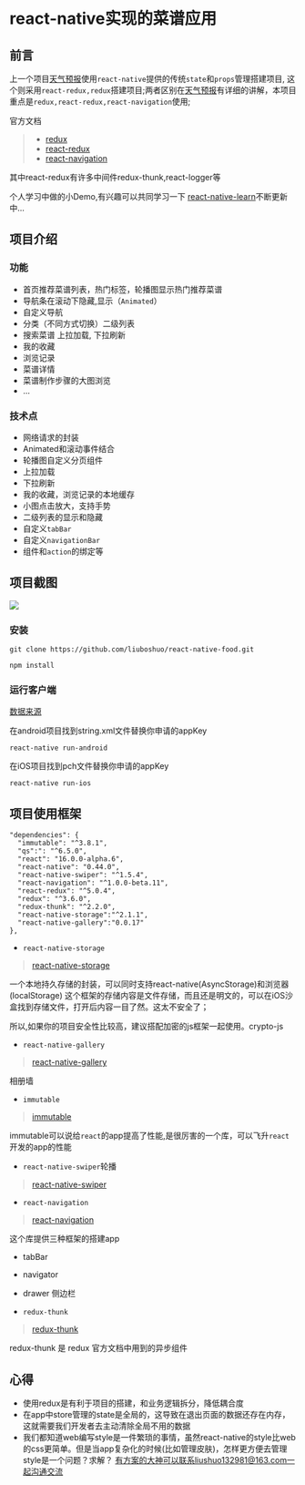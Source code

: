 # react-native实现的菜谱应用


## 前言

上一个项目[天气预报](https://github.com/liuboshuo/react-native-weather)使用```react-native```提供的传统```state```和```props```管理搭建项目, 这个则采用```react-redux,redux```搭建项目;两者区别在[天气预报](https://github.com/liuboshuo/react-native-weather)有详细的讲解，本项目重点是```redux,react-redux,react-navigation```使用;

官方文档
>* [redux](http://redux.js.org/)
>* [react-redux](https://github.com/reactjs/react-redux)
>* [react-navigation](https://reactnavigation.org/)

其中react-redux有许多中间件redux-thunk,react-logger等

个人学习中做的小Demo,有兴趣可以共同学习一下
[react-native-learn](https://github.com/liuboshuo/react-native)不断更新中...


## 项目介绍


### 功能

* 首页推荐菜谱列表，热门标签，轮播图显示热门推荐菜谱
* 导航条在滚动下隐藏,显示（```Animated```）
* 自定义导航
* 分类（不同方式切换）二级列表
* 搜索菜谱 上拉加载, 下拉刷新
* 我的收藏
* 浏览记录
* 菜谱详情
* 菜谱制作步骤的大图浏览
* ...

### 技术点

* 网络请求的封装
* Animated和滚动事件结合
* 轮播图自定义分页组件
* 上拉加载
* 下拉刷新
* 我的收藏，浏览记录的本地缓存
* 小图点击放大，支持手势
* 二级列表的显示和隐藏
* 自定义```tabBar```
* 自定义```navigationBar```
* 组件和```action```的绑定等

## 项目截图

![](https://github.com/liuboshuo/react-native-food/blob/master/image/rn_food.gif)

### 安装

```
git clone https://github.com/liuboshuo/react-native-food.git
```

```
npm install
```


### 运行客户端

[数据来源](https://www.juhe.cn/docs/api/id/46/aid/129)

在android项目找到string.xml文件替换你申请的appKey

```
react-native run-android
```

在iOS项目找到pch文件替换你申请的appKey

```
react-native run-ios

```

## 项目使用框架

```
"dependencies": {
  "immutable": "^3.8.1",
  "qs":": "^6.5.0",
  "react": "16.0.0-alpha.6",
  "react-native": "0.44.0",
  "react-native-swiper": "^1.5.4",
  "react-navigation": "^1.0.0-beta.11",
  "react-redux": "^5.0.4",
  "redux": "^3.6.0",
  "redux-thunk": "^2.2.0",
  "react-native-storage":"^2.1.1",
  "react-native-gallery":"0.0.17"
},
```
* ```react-native-storage```
> [react-native-storage](https://github.com/sunnylqm/react-native-storage)

一个本地持久存储的封装，可以同时支持react-native(AsyncStorage)和浏览器(localStorage)
这个框架的存储内容是文件存储，而且还是明文的，可以在iOS沙盒找到存储文件，打开后内容一目了然。这太不安全了；

所以,如果你的项目安全性比较高，建议搭配加密的js框架一起使用。crypto-js
* ```react-native-gallery```
>[react-native-gallery](https://github.com/ldn0x7dc/react-native-gallery)

相册墙

* ```immutable```
>[immutable](https://github.com/hughfdjackson/immutable)

immutable可以说给```react```的app提高了性能,是很厉害的一个库，可以飞升```react```开发的app的性能

* ```react-native-swiper```轮播
>[react-native-swiper](https://github.com/leecade/react-native-swiper)

* ```react-navigation```
>[react-navigation](https://github.com/react-community/react-navigation)

这个库提供三种框架的搭建app
  * tabBar
  * navigator
  * drawer 侧边栏

* ```redux-thunk```
> [redux-thunk](https://github.com/gaearon/redux-thunk)

redux-thunk 是 redux 官方文档中用到的异步组件

## 心得
* 使用redux是有利于项目的搭建，和业务逻辑拆分，降低耦合度
* 在app中store管理的state是全局的，这导致在退出页面的数据还存在内存，这就需要我们开发者去主动清除全局不用的数据
* 我们都知道web编写style是一件繁琐的事情，虽然react-native的style比web的css更简单。但是当app复杂化的时候(比如管理皮肤)，怎样更方便去管理style是一个问题？求解？ 有方案的大神可以联系liushuo132981@163.com一起沟通交流
